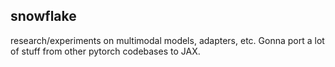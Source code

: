 ## snowflake

research/experiments on multimodal models, adapters, etc.
Gonna port a lot of stuff from other pytorch codebases to JAX.